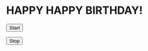 <html>
<head>
<title>Page Title</title>
</head>
<body>
<div id="myDIV">
<h1>HAPPY HAPPY BIRTHDAY!</h1>

<audio id="hb_audio" src="happybirthday.mp3" loop="loop"></audio>


<script src="confetti.js"></script>


<script>
function startBirthday() {
  startConfetti();
  document.getElementById("hb_audio").play();
}
</script>

<button onclick="startBirthday();">Start</button>

<button onclick="stopConfetti();">Stop</button>


</div>
</body>
</html>
